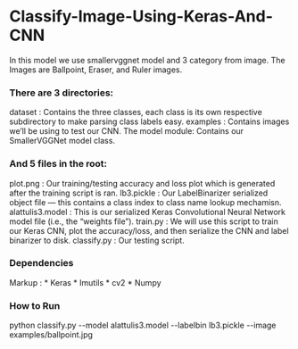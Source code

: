 # Classify-Image-Using-Keras-And-CNN
In this model we use smallervggnet model and 3 category from image. The Images are Ballpoint, Eraser, and Ruler images. 

### There are 3 directories:
dataset : Contains the three classes, each class is its own respective subdirectory to make parsing class labels easy.
examples : Contains images we’ll be using to test our CNN.
The model  module: Contains our SmallerVGGNet  model class.

### And 5 files in the root:
plot.png : Our training/testing accuracy and loss plot which is generated after the training script is ran.
lb3.pickle : Our LabelBinarizer  serialized object file — this contains a class index to class name lookup mechamisn.
alattulis3.model : This is our serialized Keras Convolutional Neural Network model file (i.e., the “weights file”).
train.py : We will use this script to train our Keras CNN, plot the accuracy/loss, and then serialize the CNN and label binarizer to disk.
classify.py : Our testing script.

### Dependencies
Markup : * Keras
         * Imutils
         * cv2
         * Numpy
                  
### How to Run
python classify.py --model alattulis3.model --labelbin lb3.pickle --image examples/ballpoint.jpg
